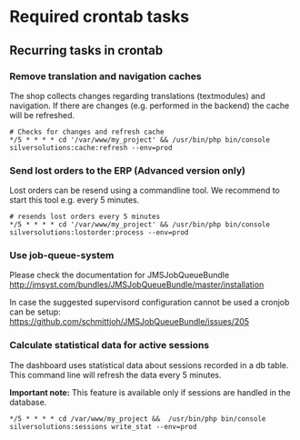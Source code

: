 #  Required crontab tasks 

## Recurring tasks in crontab

### Remove translation and navigation caches  

The shop collects changes regarding translations (textmodules) and  navigation. If there are changes (e.g. performed in the backend) the cache will be refreshed.   

``` 
# Checks for changes and refresh cache
*/5 * * * * cd '/var/www/my_project' && /usr/bin/php bin/console silversolutions:cache:refresh --env=prod
```

### Send lost orders to the ERP (Advanced version only)

Lost orders can be resend using a commandline tool. We recommend to start this tool e.g. every 5 minutes.

``` 
# resends lost orders every 5 minutes
*/5 * * * * cd '/var/www/my_project' && /usr/bin/php bin/console silversolutions:lostorder:process --env=prod
```

### Use job-queue-system

Please check the documentation for JMSJobQueueBundle <http://jmsyst.com/bundles/JMSJobQueueBundle/master/installation> 

In case the suggested supervisord configuration cannot be used a cronjob can be setup: <https://github.com/schmittjoh/JMSJobQueueBundle/issues/205>

### Calculate statistical data for active sessions

The dashboard uses statistical data about sessions recorded in a db table. This command line will refresh the data every 5 minutes. 

**Important note:** This feature is available only if sessions are handled in the database.

``` 
*/5 * * * * cd /var/www/my_project &&  /usr/bin/php bin/console silversolutions:sessions write_stat --env=prod
```

